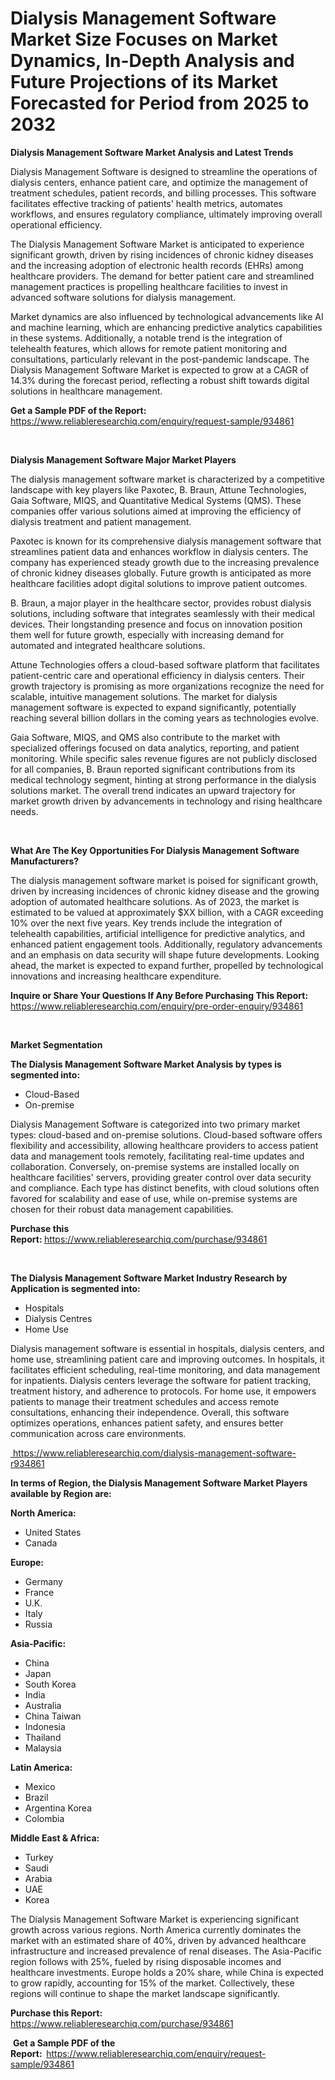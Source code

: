 <p><h1>Dialysis Management Software Market Size Focuses on Market Dynamics, In-Depth Analysis and Future Projections of its Market Forecasted for Period from 2025 to 2032</h1></p><p><strong>Dialysis Management Software Market Analysis and Latest Trends</strong></p>
<p><p>Dialysis Management Software is designed to streamline the operations of dialysis centers, enhance patient care, and optimize the management of treatment schedules, patient records, and billing processes. This software facilitates effective tracking of patients' health metrics, automates workflows, and ensures regulatory compliance, ultimately improving overall operational efficiency.</p><p>The Dialysis Management Software Market is anticipated to experience significant growth, driven by rising incidences of chronic kidney diseases and the increasing adoption of electronic health records (EHRs) among healthcare providers. The demand for better patient care and streamlined management practices is propelling healthcare facilities to invest in advanced software solutions for dialysis management.</p><p>Market dynamics are also influenced by technological advancements like AI and machine learning, which are enhancing predictive analytics capabilities in these systems. Additionally, a notable trend is the integration of telehealth features, which allows for remote patient monitoring and consultations, particularly relevant in the post-pandemic landscape. The Dialysis Management Software Market is expected to grow at a CAGR of 14.3% during the forecast period, reflecting a robust shift towards digital solutions in healthcare management.</p></p>
<p><strong>Get a Sample PDF of the Report:&nbsp;</strong> <a href="https://www.reliableresearchiq.com/enquiry/request-sample/934861?utm_campaign=2463&utm_medium=2&utm_source=Github&utm_content=ia&utm_term=18042025&utm_id=dialysis-management-software">https://www.reliableresearchiq.com/enquiry/request-sample/934861</a></p>
<p>&nbsp;</p>
<p><strong>Dialysis Management Software Major Market Players</strong></p>
<p><p>The dialysis management software market is characterized by a competitive landscape with key players like Paxotec, B. Braun, Attune Technologies, Gaia Software, MIQS, and Quantitative Medical Systems (QMS). These companies offer various solutions aimed at improving the efficiency of dialysis treatment and patient management.</p><p>Paxotec is known for its comprehensive dialysis management software that streamlines patient data and enhances workflow in dialysis centers. The company has experienced steady growth due to the increasing prevalence of chronic kidney diseases globally. Future growth is anticipated as more healthcare facilities adopt digital solutions to improve patient outcomes.</p><p>B. Braun, a major player in the healthcare sector, provides robust dialysis solutions, including software that integrates seamlessly with their medical devices. Their longstanding presence and focus on innovation position them well for future growth, especially with increasing demand for automated and integrated healthcare solutions.</p><p>Attune Technologies offers a cloud-based software platform that facilitates patient-centric care and operational efficiency in dialysis centers. Their growth trajectory is promising as more organizations recognize the need for scalable, intuitive management solutions. The market for dialysis management software is expected to expand significantly, potentially reaching several billion dollars in the coming years as technologies evolve.</p><p>Gaia Software, MIQS, and QMS also contribute to the market with specialized offerings focused on data analytics, reporting, and patient monitoring. While specific sales revenue figures are not publicly disclosed for all companies, B. Braun reported significant contributions from its medical technology segment, hinting at strong performance in the dialysis solutions market. The overall trend indicates an upward trajectory for market growth driven by advancements in technology and rising healthcare needs.</p></p>
<p>&nbsp;</p>
<p><strong>What Are The Key Opportunities For Dialysis Management Software Manufacturers?</strong></p>
<p><p>The dialysis management software market is poised for significant growth, driven by increasing incidences of chronic kidney disease and the growing adoption of automated healthcare solutions. As of 2023, the market is estimated to be valued at approximately $XX billion, with a CAGR exceeding 10% over the next five years. Key trends include the integration of telehealth capabilities, artificial intelligence for predictive analytics, and enhanced patient engagement tools. Additionally, regulatory advancements and an emphasis on data security will shape future developments. Looking ahead, the market is expected to expand further, propelled by technological innovations and increasing healthcare expenditure.</p></p>
<p><strong>Inquire or Share Your Questions If Any Before Purchasing This Report:</strong> <a href="https://www.reliableresearchiq.com/enquiry/pre-order-enquiry/934861?utm_campaign=2463&utm_medium=2&utm_source=Github&utm_content=ia&utm_term=18042025&utm_id=dialysis-management-software">https://www.reliableresearchiq.com/enquiry/pre-order-enquiry/934861</a></p>
<p>&nbsp;</p>
<p><strong>Market Segmentation</strong></p>
<p><strong>The Dialysis Management Software Market Analysis by types is segmented into:</strong></p>
<p><ul><li>Cloud-Based</li><li>On-premise</li></ul></p>
<p><p>Dialysis Management Software is categorized into two primary market types: cloud-based and on-premise solutions. Cloud-based software offers flexibility and accessibility, allowing healthcare providers to access patient data and management tools remotely, facilitating real-time updates and collaboration. Conversely, on-premise systems are installed locally on healthcare facilities' servers, providing greater control over data security and compliance. Each type has distinct benefits, with cloud solutions often favored for scalability and ease of use, while on-premise systems are chosen for their robust data management capabilities.</p></p>
<p><strong>Purchase this Report:&nbsp;</strong><a href="https://www.reliableresearchiq.com/purchase/934861?utm_campaign=2463&utm_medium=2&utm_source=Github&utm_content=ia&utm_term=18042025&utm_id=dialysis-management-software">https://www.reliableresearchiq.com/purchase/934861</a></p>
<p>&nbsp;</p>
<p><strong>The Dialysis Management Software Market Industry Research by Application is segmented into:</strong></p>
<p><ul><li>Hospitals</li><li>Dialysis Centres</li><li>Home Use</li></ul></p>
<p><p>Dialysis management software is essential in hospitals, dialysis centers, and home use, streamlining patient care and improving outcomes. In hospitals, it facilitates efficient scheduling, real-time monitoring, and data management for inpatients. Dialysis centers leverage the software for patient tracking, treatment history, and adherence to protocols. For home use, it empowers patients to manage their treatment schedules and access remote consultations, enhancing their independence. Overall, this software optimizes operations, enhances patient safety, and ensures better communication across care environments.</p></p>
<p><a href="https://www.reliableresearchiq.com/dialysis-management-software-r934861?utm_campaign=2463&utm_medium=2&utm_source=Github&utm_content=ia&utm_term=18042025&utm_id=dialysis-management-software">&nbsp;https://www.reliableresearchiq.com/dialysis-management-software-r934861</a></p>
<p><strong>In terms of Region, the Dialysis Management Software Market Players available by Region are:</strong></p>
<p>
    <p> <strong> North America: </strong>
        <ul>
            <li>United States</li>
            <li>Canada</li>
        </ul>
        </p> 
    <p> <strong> Europe: </strong>
        <ul>
            <li>Germany</li>
            <li>France</li>
            <li>U.K.</li>
            <li>Italy</li>
            <li>Russia</li>
        </ul>
        </p> 
    <p> <strong> Asia-Pacific: </strong>
        <ul>
            <li>China</li>
            <li>Japan</li>
            <li>South Korea</li>
            <li>India</li>
            <li>Australia</li>
            <li>China Taiwan</li>
            <li>Indonesia</li>
            <li>Thailand</li>
            <li>Malaysia</li>
        </ul>
        </p> 
    <p> <strong> Latin America: </strong>
        <ul>
            <li>Mexico</li>
            <li>Brazil</li>
            <li>Argentina Korea</li>
            <li>Colombia</li>
        </ul>
        </p> 
    <p> <strong> Middle East & Africa: </strong>
        <ul>
            <li>Turkey</li>
            <li>Saudi</li>
            <li>Arabia</li>
            <li>UAE</li>
            <li>Korea</li>
        </ul>
    </p>
    </p>
<p><p>The Dialysis Management Software Market is experiencing significant growth across various regions. North America currently dominates the market with an estimated share of 40%, driven by advanced healthcare infrastructure and increased prevalence of renal diseases. The Asia-Pacific region follows with 25%, fueled by rising disposable incomes and healthcare investments. Europe holds a 20% share, while China is expected to grow rapidly, accounting for 15% of the market. Collectively, these regions will continue to shape the market landscape significantly.</p></p>
<p><strong>Purchase this Report: </strong><a href="https://www.reliableresearchiq.com/purchase/934861?utm_campaign=2463&utm_medium=2&utm_source=Github&utm_content=ia&utm_term=18042025&utm_id=dialysis-management-software">https://www.reliableresearchiq.com/purchase/934861</a></p>
<p>&nbsp;<strong>Get a Sample PDF of the Report:&nbsp;&nbsp;</strong><a href="https://www.reliableresearchiq.com/enquiry/request-sample/934861?utm_campaign=2463&utm_medium=2&utm_source=Github&utm_content=ia&utm_term=18042025&utm_id=dialysis-management-software">https://www.reliableresearchiq.com/enquiry/request-sample/934861</a></p>
<p><strong></strong></p>
<p><p></p><p></p><p></p></p>